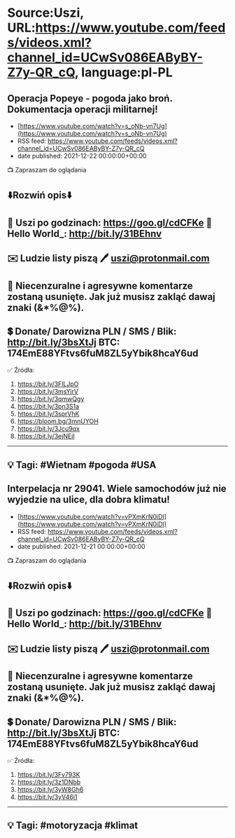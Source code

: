 # Source:Uszi, URL:https://www.youtube.com/feeds/videos.xml?channel_id=UCwSv086EAByBY-Z7y-QR_cQ, language:pl-PL

## Operacja Popeye - pogoda jako broń. Dokumentacja operacji militarnej!
 - [https://www.youtube.com/watch?v=s_oNb-vn7Ug](https://www.youtube.com/watch?v=s_oNb-vn7Ug)
 - RSS feed: https://www.youtube.com/feeds/videos.xml?channel_id=UCwSv086EAByBY-Z7y-QR_cQ
 - date published: 2021-12-22 00:00:00+00:00

📺 Zapraszam do oglądania

⬇️Rozwiń opis⬇️
------------------------------------------------------------
👀 Uszi po godzinach: https://goo.gl/cdCFKe
👀 Hello World_: http://bit.ly/31BEhnv
------------------------------------------------------------
✉️ Ludzie listy piszą 
🖊️ uszi@protonmail.com
------------------------------------------------------------
👺 Niecenzuralne i agresywne komentarze zostaną usunięte.  Jak już musisz zakląć dawaj znaki (&*%@%).
------------------------------------------------------------
💲 Donate/ Darowizna
PLN / SMS / Blik: http://bit.ly/3bsXtJj
BTC: 174EmE88YFtvs6fuM8ZL5yYbik8hcaY6ud
-------------------------------------------------------------
✅ Źródła:
1. https://bit.ly/3FlLJpO
2. https://bit.ly/3msYirV
3. https://bit.ly/3qmwQgy
4. https://bit.ly/3pn3S1a
5. https://bit.ly/3sprVhK
6. https://bloom.bg/3mnUYOH
7. https://bit.ly/3Jcu9qx
8. https://bit.ly/3ejNEiI
---------------------------------------------------------------
💡 Tagi: #Wietnam #pogoda #USA
--------------------------------------------------------------

## Interpelacja nr 29041. Wiele samochodów już nie wyjedzie na ulice, dla dobra klimatu!
 - [https://www.youtube.com/watch?v=vPXmKrN0iDI](https://www.youtube.com/watch?v=vPXmKrN0iDI)
 - RSS feed: https://www.youtube.com/feeds/videos.xml?channel_id=UCwSv086EAByBY-Z7y-QR_cQ
 - date published: 2021-12-21 00:00:00+00:00

📺 Zapraszam do oglądania

⬇️Rozwiń opis⬇️
------------------------------------------------------------
👀 Uszi po godzinach: https://goo.gl/cdCFKe
👀 Hello World_: http://bit.ly/31BEhnv
------------------------------------------------------------
✉️ Ludzie listy piszą 
🖊️ uszi@protonmail.com
------------------------------------------------------------
👺 Niecenzuralne i agresywne komentarze zostaną usunięte.  Jak już musisz zakląć dawaj znaki (&*%@%).
------------------------------------------------------------
💲 Donate/ Darowizna
PLN / SMS / Blik: http://bit.ly/3bsXtJj
BTC: 174EmE88YFtvs6fuM8ZL5yYbik8hcaY6ud
-------------------------------------------------------------
✅ Źródła:
1. https://bit.ly/3Fv793K
2. https://bit.ly/3z1DNbb
3. https://bit.ly/3yW8Gh6
4. https://bit.ly/3yV46j1
---------------------------------------------------------------
💡 Tagi: #motoryzacja #klimat
--------------------------------------------------------------

